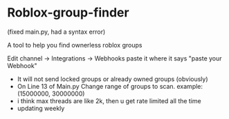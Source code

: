 # Roblox-group-finder

(fixed main.py, had a syntax error) 

A tool to help you find ownerless roblox groups

Edit channel -> Integrations -> Webhooks
paste it where it says "paste your Webhook" 

- It will not send locked groups or already owned groups (obviously) 
- On Line 13 of Main.py Change range of groups to scan. example: (15000000, 30000000)
- i think max threads are like 2k, then u get rate limited all the time
- updating weekly

                                                                   
                                                                  
